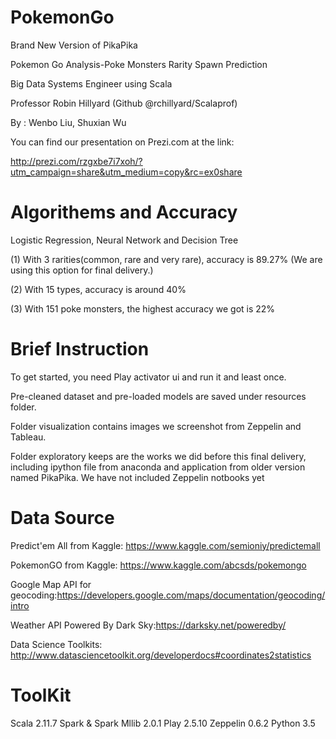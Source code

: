 # PokemonGo

Brand New Version of PikaPika

Pokemon Go Analysis-Poke Monsters Rarity Spawn Prediction

Big Data Systems Engineer using Scala

Professor Robin Hillyard (Github @rchillyard/Scalaprof)

By : Wenbo Liu, Shuxian Wu
     
You can find our presentation on Prezi.com at the link:

http://prezi.com/rzgxbe7i7xoh/?utm_campaign=share&utm_medium=copy&rc=ex0share

# Algorithems and Accuracy

Logistic Regression, Neural Network and Decision Tree

  (1) With 3 rarities(common, rare and very rare), accuracy is 89.27% (We are using this option for final delivery.)
     
  (2) With 15 types, accuracy is around 40%
     
  (3) With 151 poke monsters, the highest accuracy we got is 22%

# Brief Instruction

To get started, you need Play activator ui and run it and least once. 

Pre-cleaned dataset and pre-loaded models are saved under resources folder.

Folder visualization contains images we screenshot from Zeppelin and Tableau.

Folder exploratory keeps are the works we did before this final delivery, including ipython file from anaconda and application from older version named PikaPika. We have not included Zeppelin notbooks yet

# Data Source

Predict'em All from Kaggle: https://www.kaggle.com/semioniy/predictemall

PokemonGO from Kaggle: https://www.kaggle.com/abcsds/pokemongo

Google Map API for geocoding:https://developers.google.com/maps/documentation/geocoding/intro

Weather API Powered By Dark Sky:https://darksky.net/poweredby/

Data Science Toolkits: http://www.datasciencetoolkit.org/developerdocs#coordinates2statistics

# ToolKit

Scala 2.11.7
Spark & Spark Mllib 2.0.1
Play 2.5.10
Zeppelin 0.6.2
Python 3.5     
